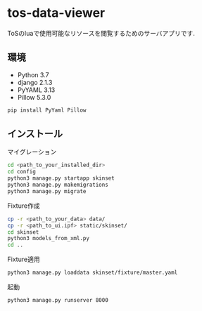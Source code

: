 # tos-data-viewer
ToSのluaで使用可能なリソースを閲覧するためのサーバアプリです.

## 環境
* Python 3.7
* django 2.1.3
* PyYAML 3.13
* Pillow 5.3.0 

```bash
pip install PyYaml Pillow
```

## インストール

マイグレーション
```bash
cd <path_to_your_installed_dir>
cd config
python3 manage.py startapp skinset
python3 manage.py makemigrations
python3 manage.py migrate
```

Fixture作成
```bash
cp -r <path_to_your_data> data/
cp -r <path_to_ui.ipf> static/skinset/
cd skinset
python3 models_from_xml.py
cd ..
```

Fixture適用
```bash
python3 manage.py loaddata skinset/fixture/master.yaml
```

起動
```bash
python3 manage.py runserver 8000
```
